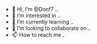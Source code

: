 - 👋 Hi, I’m @Donf7 ..
- 👀 I’m interested in ..
- 🌱 I’m currently learning ..
- 💞️ I’m looking to collaborate on ..
- 📫 How to reach me .


<!---
Donf7/Donf7 is a ✨ special ✨ repository because its `README.md` (this file) appears on your GitHub profile.
You can click the Preview link to take a look at your changes.
--->
